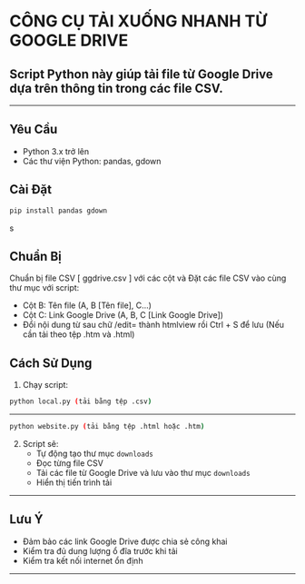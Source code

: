 # CÔNG CỤ TẢI XUỐNG NHANH TỪ GOOGLE DRIVE
Script Python này giúp tải file từ Google Drive dựa trên thông tin trong các file CSV.
---
---
## Yêu Cầu

- Python 3.x trở lên
- Các thư viện Python: pandas, gdown

## Cài Đặt

```bash
pip install pandas gdown
```
s
## Chuẩn Bị
Chuẩn bị file CSV [ ggdrive.csv ] với các cột và Đặt các file CSV vào cùng thư mục với script:
   - Cột B: Tên file (A, B [Tên file], C...)
   - Cột C: Link Google Drive (A, B, C [Link Google Drive])
   - Đổi nội dung từ sau chữ /edit= thành htmlview rồi Ctrl + S để lưu (Nếu cần tải theo tệp .htm và .html)
## Cách Sử Dụng
1. Chạy script:
```bash
python local.py (tải bằng tệp .csv)
```
---
```bash
python website.py (tải bằng tệp .html hoặc .htm)
```
2. Script sẽ:
   - Tự động tạo thư mục `downloads`
   - Đọc từng file CSV
   - Tải các file từ Google Drive và lưu vào thư mục `downloads`
   - Hiển thị tiến trình tải
---
## Lưu Ý
- Đảm bảo các link Google Drive được chia sẻ công khai
- Kiểm tra đủ dung lượng ổ đĩa trước khi tải
- Kiểm tra kết nối internet ổn định
---
